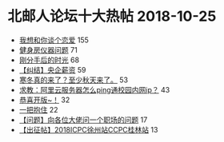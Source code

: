# 北邮人论坛十大热帖 2018-10-25

- [我想和你谈个恋爱](https://bbs.byr.cn/article/Friends/1894634) 155
- [健身房仪器问题](https://bbs.byr.cn/article/Gymnasium/109622) 71
- [刚分手后的时光](https://bbs.byr.cn/article/Feeling/3082881) 68
- [【纠结】央企薪资](https://bbs.byr.cn/article/Job/1997609) 59
- [寒冬真的来了？至少秋天来了。](https://bbs.byr.cn/article/Talking/6059139) 53
- [求教：阿里云服务器怎么ping通校园内网ip？](https://bbs.byr.cn/article/Linux/157648) 43
- [恭喜开版~！](https://bbs.byr.cn/article/Visualization/8) 32
- [一把抱住](https://bbs.byr.cn/article/Picture/3224440) 22
- [【问题】向各位大佬问一个职场的问题](https://bbs.byr.cn/article/WorkLife/1110607) 17
- [【出征帖】2018ICPC徐州站CCPC桂林站](https://bbs.byr.cn/article/ACM_ICPC/96947) 13


